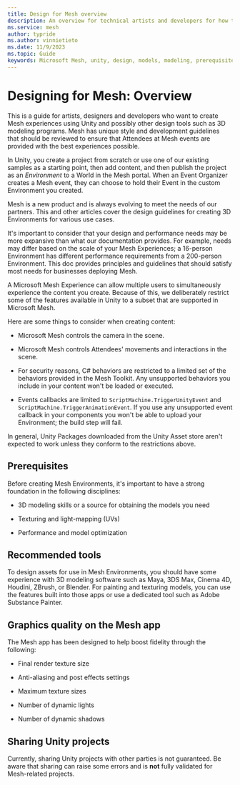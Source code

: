 ```yaml
---
title: Design for Mesh overview
description: An overview for technical artists and developers for how to design for Mesh.
ms.service: mesh
author: typride
ms.author: vinnietieto
ms.date: 11/9/2023
ms.topic: Guide
keywords: Microsoft Mesh, unity, design, models, modeling, prerequisites
---
```


# Designing for Mesh: Overview

This is a guide for artists, designers and developers who want to create Mesh experiences using Unity and possibly other design tools such as 3D modeling programs. Mesh has unique style and development guidelines that should be reviewed to ensure that Attendees at Mesh events are provided with the best experiences possible.

In Unity, you create a project from scratch or use one of our existing samples as a starting point, then add content, and then publish the project as an *Environment* to a World in the Mesh portal. When an Event Organizer creates a Mesh event, they can choose to hold their Event in the custom Environment you created.  

Mesh is a new product and is always evolving to meet the needs of our partners. This and other articles cover the design guidelines for creating 3D Environments for various use cases.

It's important to consider that your design and performance needs may be more expansive than what our documentation provides. For example, needs may
differ based on the scale of your Mesh Experiences; a 16-person Environment has different performance requirements from a 200-person
Environment. This doc provides principles and guidelines that should satisfy most needs for businesses deploying Mesh.

A Microsoft Mesh Experience can allow multiple users to simultaneously experience the content you create. Because of this, we deliberately restrict some of the features
available in Unity to a subset that are supported in Microsoft Mesh. 

Here are some things to consider when creating content:

- Microsoft Mesh controls the camera in the scene.

- Microsoft Mesh controls Attendees' movements and interactions in the scene.

- For security reasons, C# behaviors are restricted to a limited set of the behaviors provided in the Mesh Toolkit. Any unsupported behaviors you include in your content won't be loaded or executed.

- Events callbacks are limited to `ScriptMachine.TriggerUnityEvent` and `ScriptMachine.TriggerAnimationEvent`. If you use any unsupported event callback in your components you won't be able to upload your Environment; the build step will fail.

In general, Unity Packages downloaded from the Unity Asset store aren't expected to work unless they conform to the restrictions above.

## Prerequisites

Before creating Mesh Environments, it's important to have a strong foundation in the following disciplines:

- 3D modeling skills or a source for obtaining the models you need

- Texturing and light-mapping (UVs)

- Performance and model optimization

## Recommended tools

To design assets for use in Mesh Environments, you should have some experience with 3D modeling software such as Maya, 3DS Max, Cinema 4D, Houdini, ZBrush, or Blender. For painting and texturing models, you can use the features built into those apps or use a dedicated tool such as Adobe Substance Painter.

## Graphics quality on the Mesh app

The Mesh app has been designed to help boost fidelity through the following:

- Final render texture size

- Anti-aliasing and post effects settings

- Maximum texture sizes

- Number of dynamic lights

- Number of dynamic shadows

## Sharing Unity projects

Currently, sharing Unity projects with other parties is not guaranteed. Be aware that sharing can raise some errors and is **not** fully validated for Mesh-related projects.

